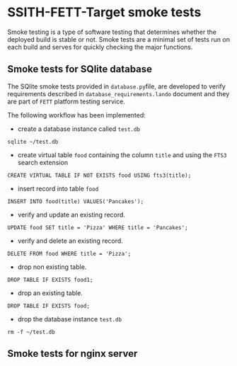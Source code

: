 # SSITH-FETT-Target smoke tests
Smoke testing is a type of software testing that determines whether 
the deployed build is stable or not. Smoke tests are a minimal set 
of tests run on each build and serves for quickly checking the major 
functions.

## Smoke tests for SQlite database
The SQlite smoke tests provided in ``database.py``file, are developed 
to verify requirements described in ``database_requirements.lando`` document 
and they are part of `FETT` platform testing service.

The following workflow has been implemented:
* create a database instance called `test.db`
``` 
sqlite ~/test.db
```
* create virtual table `food` containing the column `title` and using the `FTS3` search extension
```
CREATE VIRTUAL TABLE IF NOT EXISTS food USING fts3(title);
```
* insert record into table `food` 

```
INSERT INTO food(title) VALUES('Pancakes');
```
* verify and update an existing record.

```
UPDATE food SET title = 'Pizza' WHERE title = 'Pancakes';
```
* verify and delete an existing record.

```
DELETE FROM food WHERE title = 'Pizza';
```
* drop non existing table.

```
DROP TABLE IF EXISTS food1;
```
* drop an existing table.

```
DROP TABLE IF EXISTS food;
```
* drop the database instance `test.db`
```
rm -f ~/test.db
```

## Smoke tests for  nginx server

  

 
 